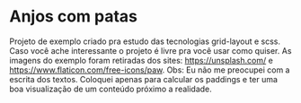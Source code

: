 # Anjos com patas

Projeto de exemplo criado pra estudo das tecnologias grid-layout e scss. Caso você ache interessante o projeto é livre pra você usar como quiser.
As imagens do exemplo foram retiradas dos sites: https://unsplash.com/ e https://www.flaticon.com/free-icons/paw.
Obs: Eu não me preocupei com a escrita dos textos. Coloquei apenas para calcular os paddings e ter uma boa visualização de um conteúdo próximo a realidade.
